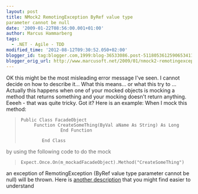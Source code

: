 ```yaml
---
layout: post
title: NMock2 RemotingException ByRef value type
parameter cannot be null
date: '2009-01-22T08:56:00.001+01:00'
author: Marcus Hammarberg
tags:
  - .NET - Agile - TDD
modified_time: '2012-08-12T09:30:52.050+02:00'
blogger_id: tag:blogger.com,1999:blog-36533086.post-5118053612590653411
blogger_orig_url: http://www.marcusoft.net/2009/01/nmock2-remotingexception-byref-value.html
---
```


OK this might be the most misleading error message I've seen. I
cannot decide on how to describe it... What this means... or what this
try to ...
Actually this happens when one of your mocked objects is mocking a
method that returns something and your mocking doesn't return anything.
Eeeeh - that was quite tricky. Got it?
Here is an example:
When I mock this method:

>     Public Class FacadeObject 
>          Function CreateSomeThing(ByVal aName As String) As Long
>                    End Function
>
>             End Class

<span style="color: #666666;">by using the following code to do the
mock 

>     Expect.Once.On(m_mockadFacadeObject).Method("CreateSomeThing")

an exception of RemotingException (ByRef value type parameter cannot be
null) will be thrown.
Here is <a
href="http://rhysc.blogspot.com/2008/04/nmock2-remotingexception.html"
target="_blank">another description</a> that you might find easier to
understand
